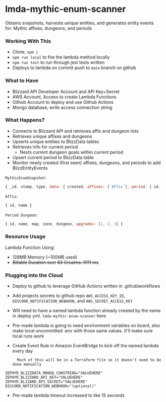 # lmda-mythic-enum-scanner
Obtains snapshots, harvests unique entities, and generates entity events for: Mythic affixes, dungeons, and periods

### Working With This
- Clone, `npm i`
- `npm run local` to fire the lambda method locally
- `npm run test` to run through jest tests written
- Deploys to lambda on commit push to `main` branch on github

### What to Have
- Blizzard API Developer Account and API Key+Secret
- AWS Account, Access to create Lambda Functions
- Github Account to deploy and use Github Actions
- Mongo database, write access connection string

### What Happens?
- Connects to Blizzard API and retrieves affix and dungeon lists
- Retrieves unique affixes and dungeons
- Upserts unique entities to BlizzData tables
- Retrieves info for current period
    - Nests current dungeon goals within current period
- Upsert current period to BlizzData table
- Monitor newly created (first seen) affixes, dungeons, and periods to add BlizzEntityEvents


`MythicEnumSnapshot`:
```js
{ _id, stamp, type, data: { created, affixes: [`Affix`], period: { id, start_timestamp, end_timestamp, dungeons: [`Period Dungeon`] } }}
```

`Affix`:
```js
{ id, name }
```


`Period Dungeon`:
```js
{ id, name, map, zone, dungeon, upgrades: [1, 2, 3] }
```

### Resource Usage
Lambda Function Using:
- 128MB Memory (~100MB used)
- ~~Billable Duration over 83 Crealms: 9111 ms~~

### Plugging into the Cloud
- Deploy to github to leverage GitHub Actions written in .github\workflows
- Add projects secrets to github repo `AWS_ACCESS_KEY_ID`, `DISCORD_NOTIFICATION_WEBHOOK`, and `AWS_SECRET_ACCESS_KEY`
- Will need to have a named lambda function already created by the name in deploy yml. `lmda-mythic-enum-scanner` here
- Pre-made lambda is going to need environment variables on board, also make local uncommitted .env with those same values. It'll make sure local runs work
- Create Event Rule in Amazon EventBridge to kick off the named lambda every day

        Much of this will be in a Terraform file so it doesn't need to be done manually
```
ZEPHYR_BLIZZDATA_MONGO_CONSTRING="VALUEHERE"
ZEPHYR_BLIZZARD_API_KEY="VALUEHERE"
ZEPHYR_BLIZARD_API_SECRET="VALUEHERE"
DISCORD_NOTIFICATION_WEBHOOK="(optional)"
```
- Pre-made lambda timeout increased to like 15 seconds
